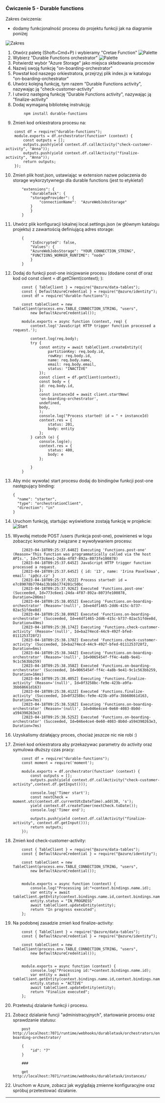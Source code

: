 ### Ćwiczenie 5 - Durable functions

Zakres ćwiczenia:
- dodamy funkcjonalność procesu do projektu funkcji jak na diagramie poniżej

![Zakres](images/functions/ex5/AFS-Durable.drawio.png)


1. Otwórz paletę (Shoft+Cmd+P) i wybieramy "Cretae Function"
   ![Palette](images/functions/ex5/create-function.png)
2. Wybierz "Durable Functions orchestrator"
   ![Palette](images/functions/ex5/choose-function-type.png)
3. Potwierdź wybór "Azure Storage" jako miejsca składowania procesów
4. Nazwij swoją funkcję "on-boarding-orchestrator"
5. Powstał kod naszego orkiestratora, przejrzyj plik index.js w katalogu "on-boarding-orchestrator"
6. Utwórz kolejną funkcję, tym razem "Durable Functions activity", nazywając ją "check-customer-activity"
7. I utwórz następną funkcję "Durable Functions activity", nazywając ją "finalize-activity"
8. Dodaj wymaganą bibliotekę instrukcją:
   ```
        npm install durable-functions
   ```
9.  Zmień kod orkiestratora procesu na:
   ```
       const df = require("durable-functions");
       module.exports = df.orchestrator(function* (context) {
           const outputs = [];
           outputs.push(yield context.df.callActivity("check-customer-activity", "Anna"));
           outputs.push(yield context.df.callActivity("finalize-activity", "Anna"));
           return outputs;
       });
   ```
10. Zmień plik host.json, ustawiając w extension nazwe polaczenia do storage wykorzytywnego dla durable functions (jest to etykieta!)
    ```
        "extensions": {
            "durableTask": {
            "storageProvider": {
                "connectionName":  "AzureWebJobsStorage"
            }
            }
        }
    ```
11. Utwórz plik konfiguracji lokalnej local.settings.json (w głównym katalogu projektu) z zawartością definiującą adres storage:
    ```
        {
            "IsEncrypted": false,
            "Values": {
            "AzureWebJobsStorage": "YOUR_CONNECTION_STRING",
            "FUNCTIONS_WORKER_RUNTIME": "node"
            }
        }
    ```
12. Dodaj do funkcji post-one inicjowanie procesu (dodane const df oraz kod od const client = df.getClient(context); ):
    ```
        const { TableClient } = require("@azure/data-tables");
        const { DefaultAzureCredential } = require("@azure/identity");
        const df = require("durable-functions");

        const tableClient = new TableClient(process.env.TABLE_CONNECTION_STRING, "users",
            new DefaultAzureCredential());

        module.exports = async function (context, req) {
            context.log('JavaScript HTTP trigger function processed a request.');

            context.log(req.body);
            try {
                const entity = await tableClient.createEntity({
                    partitionKey: req.body.id,
                    rowKey: req.body.id,
                    name: req.body.name,
                    email: req.body.email,
                    status: "INACTIVE"
                });
                const client = df.getClient(context);
                const body = {
                id: req.body.id,
                };
                const instanceId = await client.startNew(
                'on-boarding-orchestrator',
                undefined,
                body,
                );
                console.log("Process started! id = " + instanceId)
                context.res = {
                    status: 201,
                    body: entity
                };
            } catch (e) {
                console.log(e);
                context.res = {
                    status: 400,
                    body: e
                };

            }
        }
    ```
13. Aby móc wywołać start procesu dodaj do bindingów funkcji post-one następujący binding:
    ```
    {
      "name": "starter",
      "type": "orchestrationClient",
      "direction": "in"
    }
    ```
14. Uruchom funkcję, startując wyświetlone zostają funkcję w projekcie:
     ![Start](images/functions/ex5/function-started.png)

15. Wywołaj metode POST /users (funkcja post-one), powinieneś w logu zobaczyc komunikaty związane z wywoływaniem procesu:
    ```
        [2023-04-18T09:25:37.640Z] Executing 'Functions.post-one' (Reason='This function was programmatically called via the host APIs.', Id=773c6ee1-24da-4f87-892a-8073fe100878)
        [2023-04-18T09:25:37.645Z] JavaScript HTTP trigger function processed a request.
        [2023-04-18T09:25:37.645Z] { id: '13', name: 'Irina Pavelkowa', email: 'ip@cz.cz' }
        [2023-04-18T09:25:37.922Z] Process started! id = e7c89078b7704a13b16b1774201c50bc
        [2023-04-18T09:25:37.926Z] Executed 'Functions.post-one' (Succeeded, Id=773c6ee1-24da-4f87-892a-8073fe100878, Duration=286ms)
        [2023-04-18T09:25:38.055Z] Executing 'Functions.on-boarding-orchestrator' (Reason='(null)', Id=e4df1465-2dd6-415c-b737-02ac51fdee8d)
        [2023-04-18T09:25:38.099Z] Executed 'Functions.on-boarding-orchestrator' (Succeeded, Id=e4df1465-2dd6-415c-b737-02ac51fdee8d, Duration=49ms)
        [2023-04-18T09:25:38.174Z] Executing 'Functions.check-customer-activity' (Reason='(null)', Id=ba274ecd-44c9-492f-bfed-0111253728f2)
        [2023-04-18T09:25:38.178Z] Executed 'Functions.check-customer-activity' (Succeeded, Id=ba274ecd-44c9-492f-bfed-0111253728f2, Duration=6ms)
        [2023-04-18T09:25:38.344Z] Executing 'Functions.on-boarding-orchestrator' (Reason='(null)', Id=9065454f-ff4c-4a8b-9e41-9c1c563bb259)
        [2023-04-18T09:25:38.358Z] Executed 'Functions.on-boarding-orchestrator' (Succeeded, Id=9065454f-ff4c-4a8b-9e41-9c1c563bb259, Duration=16ms)
        [2023-04-18T09:25:38.405Z] Executing 'Functions.finalize-activity' (Reason='(null)', Id=0f3258bc-fe9e-423b-a9fa-3bb68661d163)
        [2023-04-18T09:25:38.412Z] Executed 'Functions.finalize-activity' (Succeeded, Id=0f3258bc-fe9e-423b-a9fa-3bb68661d163, Duration=7ms)
        [2023-04-18T09:25:38.518Z] Executing 'Functions.on-boarding-orchestrator' (Reason='(null)', Id=046e4ce4-0e60-4083-8b0d-a594390263e3)
        [2023-04-18T09:25:38.525Z] Executed 'Functions.on-boarding-orchestrator' (Succeeded, Id=046e4ce4-0e60-4083-8b0d-a594390263e3, Duration=7ms)
    ```
16. Uzyskalismy działający proces, chociaż jeszcze nic nie robi :)
17. Zmień kod orkiestratora aby przekazywac parametry do activity oraz symulowa dłuższy czas pracy:
    ```
        const df = require("durable-functions");
        const moment = require('moment');

        module.exports = df.orchestrator(function* (context) {
            const outputs = [];
            outputs.push(yield context.df.callActivity("check-customer-activity",context.df.getInput()));
            
            console.log('Timer start');
            const nextCheck = moment.utc(context.df.currentUtcDateTime).add(30, 's');
            yield context.df.createTimer(nextCheck.toDate());
            console.log('Timer end');
            
            outputs.push(yield context.df.callActivity("finalize-activity", context.df.getInput()));
            return outputs;
        });
    ```

18. Zmień kod check-customer-activity:
    ```
        const { TableClient } = require("@azure/data-tables");
        const { DefaultAzureCredential } = require("@azure/identity");

        const tableClient = new TableClient(process.env.TABLE_CONNECTION_STRING, "users",
            new DefaultAzureCredential());


        module.exports = async function (context) {
            console.log("Processing id:"+context.bindings.name.id);
            var entity = await tableClient.getEntity(context.bindings.name.id,context.bindings.name.id);
            entity.status = "IN_PROGRESS"
            await tableClient.updateEntity(entity);
            return "In progress executed";
        };
    ```
20. Na podobnej zasadzie zmień kod finalize-activity:
    ```
        const { TableClient } = require("@azure/data-tables");
        const { DefaultAzureCredential } = require("@azure/identity");

        const tableClient = new TableClient(process.env.TABLE_CONNECTION_STRING, "users",
            new DefaultAzureCredential());


        module.exports = async function (context) {
            console.log("Processing id:"+context.bindings.name.id);
            var entity = await tableClient.getEntity(context.bindings.name.id,context.bindings.name.id);
            entity.status = "ACTIVE"
            await tableClient.updateEntity(entity);
            return "Finalize executed";
        };
    ```

21. Przetestuj dzialanie funkcji i procesu.
22. Zobacz dzialanie funcji "administracyjnych", startowanie procesu oraz sprawdzanie statusu:
    ```
        post http://localhost:7071/runtime/webhooks/durabletask/orchestrators/on-boarding-orchestrator/

        {
            "id": "7"
        }

        ###

        get http://localhost:7071/runtime/webhooks/durabletask/instances/

    ```
23. Uruchom w Azure, zobacz jak wyglądają zmienne konfiguracyjne oraz spróbuj przetestować działanie.


---
